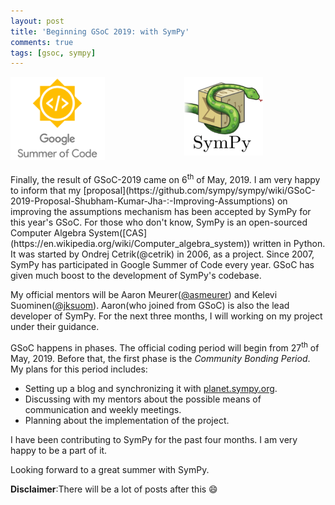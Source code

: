 ```yaml
---
layout: post
title: 'Beginning GSoC 2019: with SymPy'
comments: true
tags: [gsoc, sympy]
---
```

<a href="https://summerofcode.withgoogle.com/">
  <img src="/assets/images/gsoc.png" style="width:30%;height:30%;float:left;" />
</a>
<a href="https://www.sympy.org/en/index.html">
  <img src="/assets/images/sympy.png" style="width:25%;height:25%;float:right;margin-right:100px;" />
</a>
<br><br><br><br><br><br><br><br><br>
Finally, the result of GSoC-2019 came on 6<sup>th</sup> of May, 2019. I am very happy to inform that my [proposal](https://github.com/sympy/sympy/wiki/GSoC-2019-Proposal-Shubham-Kumar-Jha-:-Improving-Assumptions) on improving the assumptions mechanism has been accepted by SymPy for this year's GSoC. For those who don't know, SymPy is an open-sourced Computer Algebra System([CAS](https://en.wikipedia.org/wiki/Computer_algebra_system)) written in Python. It was started by Ondrej Cetrik(@cetrik) in 2006, as a project. Since 2007, SymPy has participated in Google Summer of Code every year. GSoC has given much boost to the development of SymPy's codebase.

My official mentors will be Aaron Meurer([@asmeurer](https://github.com/asmeurer)) and Kelevi Suominen([@jksuom](https://github.com/jksuom)). Aaron(who joined from GSoC) is also the lead developer of SymPy. For the next three months, I will working on my project under their guidance.

GSoC happens in phases. The official coding period will begin from 27<sup>th</sup> of May, 2019. Before that, the first phase is the *Community Bonding Period*. My plans for this period includes:
* Setting up a blog and synchronizing it with [planet.sympy.org](https://planet.sympy.org/).
* Discussing with my mentors about the possible means of communication and weekly meetings.
* Planning about the implementation of the project.

I have been contributing to SymPy for the past four months. I am very happy to be a part of it.

Looking forward to a great summer with SymPy.

**Disclaimer**:There will be a lot of posts after this 😄
